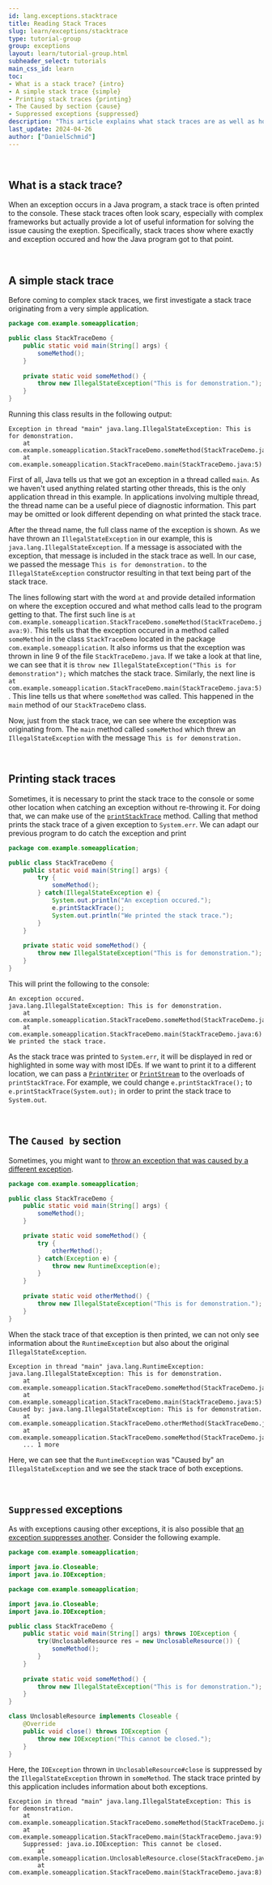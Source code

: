 ```yaml
---
id: lang.exceptions.stacktrace
title: Reading Stack Traces
slug: learn/exceptions/stacktrace
type: tutorial-group
group: exceptions
layout: learn/tutorial-group.html
subheader_select: tutorials
main_css_id: learn
toc:
- What is a stack trace? {intro}
- A simple stack trace {simple}
- Printing stack traces {printing}
- The Caused by section {cause}
- Suppressed exceptions {suppressed}
description: "This article explains what stack traces are as well as how they can be read."
last_update: 2024-04-26
author: ["DanielSchmid"]
---
```


<a id="intro">&nbsp;</a>
## What is a stack trace?

When an exception occurs in a Java program, a stack trace is often printed to the console. These stack traces often look scary, especially with complex frameworks but actually provide a lot of useful information for solving the issue causing the exeption. Specifically, stack traces show where exactly and exception occured and how the Java program got to that point.

<a id="simple">&nbsp;</a>
## A simple stack trace

Before coming to complex stack traces, we first investigate a stack trace originating from a very simple application.

```java
package com.example.someapplication;

public class StackTraceDemo {
    public static void main(String[] args) {
        someMethod();
    }
    
    private static void someMethod() {
        throw new IllegalStateException("This is for demonstration.");
    }
}
```

Running this class results in the following output:
```
Exception in thread "main" java.lang.IllegalStateException: This is for demonstration.
	at com.example.someapplication.StackTraceDemo.someMethod(StackTraceDemo.java:9)
	at com.example.someapplication.StackTraceDemo.main(StackTraceDemo.java:5)
```

First of all, Java tells us that we got an exception in a thread called `main`. As we haven't used anything related starting other threads, this is the only application thread in this example. In applications involving multiple thread, the thread name can be a useful piece of diagnostic information. This part may be omitted or look different depending on what printed the stack trace.

After the thread name, the full class name of the exception is shown. As we have thrown an `IllegalStateException` in our example, this is `java.lang.IllegalStateException`. If a message is associated with the exception, that message is included in the stack trace as well. In our case, we passed the message `This is for demonstration.` to the `IllegalStateException` constructor resulting in that text being part of the stack trace.

The lines following start with the word `at` and provide detailed information on where the exception occured and what method calls lead to the program getting to that. The first such line is `at com.example.someapplication.StackTraceDemo.someMethod(StackTraceDemo.java:9)`. This tells us that the exception occured in a method called `someMethod` in the class `StackTraceDemo` located in the package `com.example.someapplication`. It also informs us that the exception was thrown in line 9 of the file `StackTraceDemo.java`. If we take a look at that line, we can see that it is `throw new IllegalStateException("This is for demonstration");` which matches the stack trace. Similarly, the next line is `at com.example.someapplication.StackTraceDemo.main(StackTraceDemo.java:5)`. This line tells us that where `someMethod` was called. This happened in the `main` method of our `StackTraceDemo` class.

Now, just from the stack trace, we can see where the exception was originating from. The `main` method called `someMethod` which threw an `IllegalStateException` with the message `This is for demonstration.`

<a id="printing">&nbsp;</a>
## Printing stack traces

Sometimes, it is necessary to print the stack trace to the console or some other location when catching an exception without re-throwing it. For doing that, we can make use of the [`printStackTrace`](javadoc:Throwable.printStackTrace()) method. Calling that method prints the stack trace of a given exception to `System.err`. We can adapt our previous program to do catch the exception and print 

```java
package com.example.someapplication;

public class StackTraceDemo {
    public static void main(String[] args) {
        try {
            someMethod();
        } catch(IllegalStateException e) {
            System.out.println("An exception occured.");
            e.printStackTrace();
            System.out.println("We printed the stack trace.");
        }
    }
    
    private static void someMethod() {
        throw new IllegalStateException("This is for demonstration.");
    }
}
```

This will print the following to the console:

```
An exception occured.
java.lang.IllegalStateException: This is for demonstration.
	at com.example.someapplication.StackTraceDemo.someMethod(StackTraceDemo.java:15)
	at com.example.someapplication.StackTraceDemo.main(StackTraceDemo.java:6)
We printed the stack trace.
```

As the stack trace was printed to `System.err`, it will be displayed in red or highlighted in some way with most IDEs. If we want to print it to a different location, we can pass a [`PrintWriter`](javadoc:PrintWriter) or [`PrintStream`](javadoc:PrintStream) to the overloads of `printStackTrace`. For example, we could change `e.printStackTrace();` to `e.printStackTrace(System.out);` in order to print the stack trace to `System.out`.

<a id="cause">&nbsp;</a>
## The `Caused by` section

Sometimes, you might want to [throw an exception that was caused by a different exception](/learn/exceptions/throwing/#chained-exceptions).

```java
package com.example.someapplication;

public class StackTraceDemo {
    public static void main(String[] args) {
        someMethod();
    }

    private static void someMethod() {
        try {
            otherMethod();
        } catch(Exception e) {
            throw new RuntimeException(e);
        }
    }
    
    private static void otherMethod() {
        throw new IllegalStateException("This is for demonstration.");
    }
}
```

When the stack trace of that exception is then printed, we can not only see information about the `RuntimeException` but also about the original `IllegalStateException`.

```
Exception in thread "main" java.lang.RuntimeException: java.lang.IllegalStateException: This is for demonstration.
	at com.example.someapplication.StackTraceDemo.someMethod(StackTraceDemo.java:12)
	at com.example.someapplication.StackTraceDemo.main(StackTraceDemo.java:5)
Caused by: java.lang.IllegalStateException: This is for demonstration.
	at com.example.someapplication.StackTraceDemo.otherMethod(StackTraceDemo.java:17)
	at com.example.someapplication.StackTraceDemo.someMethod(StackTraceDemo.java:10)
	... 1 more
```

Here, we can see that the `RuntimeException` was "Caused by" an `IllegalStateException` and we see the stack trace of both exceptions.

<a id="suppressed">&nbsp;</a>
## `Suppressed` exceptions

As with exceptions causing other exceptions, it is also possible that [an exception suppresses another](/learn/exceptions/catching-handling/#suppressed). Consider the following example.

```java
package com.example.someapplication;

import java.io.Closeable;
import java.io.IOException;

package com.example.someapplication;

import java.io.Closeable;
import java.io.IOException;

public class StackTraceDemo {
    public static void main(String[] args) throws IOException {
        try(UnclosableResource res = new UnclosableResource()) {
            someMethod();
        }
    }
    
    private static void someMethod() {
        throw new IllegalStateException("This is for demonstration.");
    }
}

class UnclosableResource implements Closeable {
    @Override
    public void close() throws IOException {
        throw new IOException("This cannot be closed.");
    }
}

```

Here, the `IOException` thrown in `UnclosableResource#close` is suppressed by the `IllegalStateException` thrown in `someMethod`. The stack trace printed by this application includes information about both exceptions.

```
Exception in thread "main" java.lang.IllegalStateException: This is for demonstration.
	at com.example.someapplication.StackTraceDemo.someMethod(StackTraceDemo.java:14)
	at com.example.someapplication.StackTraceDemo.main(StackTraceDemo.java:9)
	Suppressed: java.io.IOException: This cannot be closed.
		at com.example.someapplication.UnclosableResource.close(StackTraceDemo.java:21)
		at com.example.someapplication.StackTraceDemo.main(StackTraceDemo.java:8)
```
